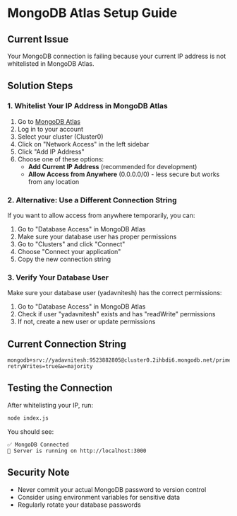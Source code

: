 # MongoDB Atlas Setup Guide

## Current Issue
Your MongoDB connection is failing because your current IP address is not whitelisted in MongoDB Atlas.

## Solution Steps

### 1. Whitelist Your IP Address in MongoDB Atlas

1. Go to [MongoDB Atlas](https://cloud.mongodb.com/)
2. Log in to your account
3. Select your cluster (Cluster0)
4. Click on "Network Access" in the left sidebar
5. Click "Add IP Address"
6. Choose one of these options:
   - **Add Current IP Address** (recommended for development)
   - **Allow Access from Anywhere** (0.0.0.0/0) - less secure but works from any location

### 2. Alternative: Use a Different Connection String

If you want to allow access from anywhere temporarily, you can:
1. Go to "Database Access" in MongoDB Atlas
2. Make sure your database user has proper permissions
3. Go to "Clusters" and click "Connect"
4. Choose "Connect your application"
5. Copy the new connection string

### 3. Verify Your Database User

Make sure your database user (yadavnitesh) has the correct permissions:
1. Go to "Database Access" in MongoDB Atlas
2. Check if user "yadavnitesh" exists and has "readWrite" permissions
3. If not, create a new user or update permissions

## Current Connection String
```
mongodb+srv://yadavnitesh:9523882805@cluster0.2ihbdi6.mongodb.net/primeTaskMovers?retryWrites=true&w=majority
```

## Testing the Connection

After whitelisting your IP, run:
```bash
node index.js
```

You should see:
```
✅ MongoDB Connected
🚀 Server is running on http://localhost:3000
```

## Security Note
- Never commit your actual MongoDB password to version control
- Consider using environment variables for sensitive data
- Regularly rotate your database passwords